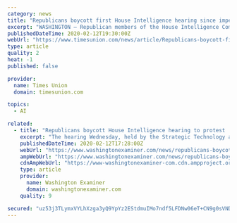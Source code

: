 ```yaml
---
category: news
title: "Republicans boycott first House Intelligence hearing since impeachment"
excerpt: "WASHINGTON — Republican members of the House Intelligence Committee on Wednesday boycotted a rare public hearing of the panel, citing objections to the committee’s impeachment investigation and apparent lack of response to a report detailing abuses in the government’s secret surveillance processes."
publishedDateTime: 2020-02-12T19:30:00Z
webUrl: "https://www.timesunion.com/news/article/Republicans-boycott-first-House-Intelligence-15050697.php"
type: article
quality: 2
heat: -1
published: false

provider:
  name: Times Union
  domain: timesunion.com

topics:
  - AI

related:
  - title: "Republicans boycott House Intelligence hearing to protest 'inadequate oversight' of spy agencies"
    excerpt: "The hearing Wednesday, held by the Strategic Technology and Advanced Research Subcommittee, focused on how next-generation technologies such as artificial intelligence can be used by the United States and allies. The Republicans said they would not attend ..."
    publishedDateTime: 2020-02-12T17:28:00Z
    webUrl: "https://www.washingtonexaminer.com/news/republicans-boycott-house-intelligence-hearing-to-protest-inadequate-oversight-of-spy-agencies"
    ampWebUrl: "https://www.washingtonexaminer.com/news/republicans-boycott-house-intelligence-hearing-to-protest-inadequate-oversight-of-spy-agencies?_amp=true"
    cdnAmpWebUrl: "https://www-washingtonexaminer-com.cdn.ampproject.org/c/s/www.washingtonexaminer.com/news/republicans-boycott-house-intelligence-hearing-to-protest-inadequate-oversight-of-spy-agencies?_amp=true"
    type: article
    provider:
      name: Washington Examiner
      domain: washingtonexaminer.com
    quality: 9

secured: "uz53j3TLymxVYLhXzga3yQ9YpYz2EStdmuIMo7ndf5LFDNw06eT+CN9g0sVNDSZOvTj7m31HNS7PSyb52/2wIXcaOppbSX7lrbaJ88R0mZLkDbpsEADD2a1Mn/eJdjCCtyOIuG9ShANc4fxvNlkLqNB//im0hYwm3I/msJBNvcVPeE+rCNzCvdLriRkY7s9MLVNF9nAZgVIo88uyMdXRsNUWjsLAT1BCtuhRf89XoCB0SsvtBKs31h1mtga90UwGZL8EK0KPOAarDf5j4vV0hnjZI3Kdxr5e1UBItCPw7ikrt0Mvc0B9ZOydK0PNNLyEHElOCBUFxHFFAVWDCso8i7RMJZD+n8CHg+saRevZ8gcyapP5YZBkzZXI91/Yf8DQIDke5Rbgdq1w1caNZAnRz76vJPZnYxIn2wFAoQuvXrzIFbLVwiH27jdcDr20t/BoKNWlSGC/MpMcorx4jYOo9v+cPPV8gA4ltIITVHVtLEo=;rbF/gW7DusEYOx5/GfN7qA=="
---
```


